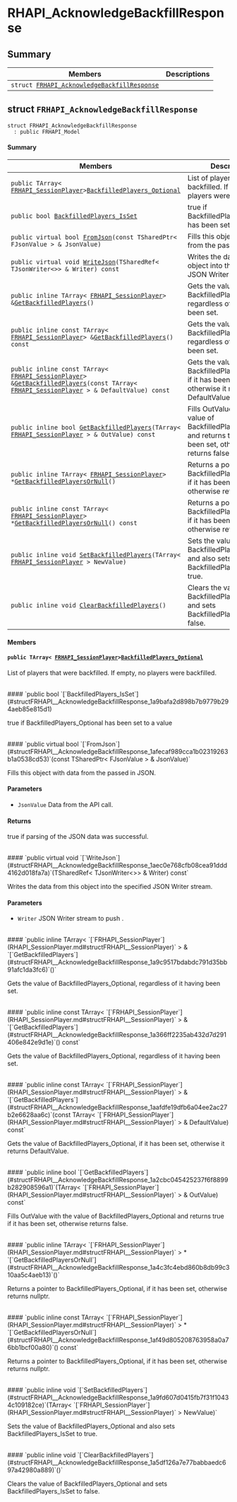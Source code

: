 # RHAPI_AcknowledgeBackfillResponse <a id="group__RHAPI__AcknowledgeBackfillResponse"></a>

## Summary

 Members                        | Descriptions                                
--------------------------------|---------------------------------------------
`struct `[`FRHAPI_AcknowledgeBackfillResponse`](#structFRHAPI__AcknowledgeBackfillResponse) | 

## struct `FRHAPI_AcknowledgeBackfillResponse` <a id="structFRHAPI__AcknowledgeBackfillResponse"></a>

```
struct FRHAPI_AcknowledgeBackfillResponse
  : public FRHAPI_Model
```

#### Summary

 Members                        | Descriptions                                
--------------------------------|---------------------------------------------
`public TArray< `[`FRHAPI_SessionPlayer`](RHAPI_SessionPlayer.md#structFRHAPI__SessionPlayer)` > `[`BackfilledPlayers_Optional`](#structFRHAPI__AcknowledgeBackfillResponse_1a23be359898015fb69c972452087869b7) | List of players that were backfilled. If empty, no players were backfilled.
`public bool `[`BackfilledPlayers_IsSet`](#structFRHAPI__AcknowledgeBackfillResponse_1a9bafa2d898b7b9779b294aeb85e815d1) | true if BackfilledPlayers_Optional has been set to a value
`public virtual bool `[`FromJson`](#structFRHAPI__AcknowledgeBackfillResponse_1afecaf989cca1b02319263b1a0538cd53)`(const TSharedPtr< FJsonValue > & JsonValue)` | Fills this object with data from the passed in JSON.
`public virtual void `[`WriteJson`](#structFRHAPI__AcknowledgeBackfillResponse_1aec0e768cfb08cea91ddd4162d018fa7a)`(TSharedRef< TJsonWriter<>> & Writer) const` | Writes the data from this object into the specified JSON Writer stream.
`public inline TArray< `[`FRHAPI_SessionPlayer`](RHAPI_SessionPlayer.md#structFRHAPI__SessionPlayer)` > & `[`GetBackfilledPlayers`](#structFRHAPI__AcknowledgeBackfillResponse_1a9c9517bdabdc791d35bb91afc1da3fc6)`()` | Gets the value of BackfilledPlayers_Optional, regardless of it having been set.
`public inline const TArray< `[`FRHAPI_SessionPlayer`](RHAPI_SessionPlayer.md#structFRHAPI__SessionPlayer)` > & `[`GetBackfilledPlayers`](#structFRHAPI__AcknowledgeBackfillResponse_1a366ff2235ab432d7d291406e842e9d1e)`() const` | Gets the value of BackfilledPlayers_Optional, regardless of it having been set.
`public inline const TArray< `[`FRHAPI_SessionPlayer`](RHAPI_SessionPlayer.md#structFRHAPI__SessionPlayer)` > & `[`GetBackfilledPlayers`](#structFRHAPI__AcknowledgeBackfillResponse_1aafdfe19dfb6a04ee2ac27b2e6628aa6c)`(const TArray< `[`FRHAPI_SessionPlayer`](RHAPI_SessionPlayer.md#structFRHAPI__SessionPlayer)` > & DefaultValue) const` | Gets the value of BackfilledPlayers_Optional, if it has been set, otherwise it returns DefaultValue.
`public inline bool `[`GetBackfilledPlayers`](#structFRHAPI__AcknowledgeBackfillResponse_1a2cbc045425237f6f8899b282908596a1)`(TArray< `[`FRHAPI_SessionPlayer`](RHAPI_SessionPlayer.md#structFRHAPI__SessionPlayer)` > & OutValue) const` | Fills OutValue with the value of BackfilledPlayers_Optional and returns true if it has been set, otherwise returns false.
`public inline TArray< `[`FRHAPI_SessionPlayer`](RHAPI_SessionPlayer.md#structFRHAPI__SessionPlayer)` > * `[`GetBackfilledPlayersOrNull`](#structFRHAPI__AcknowledgeBackfillResponse_1a4c3fc4ebd860b8db99c310aa5c4aeb13)`()` | Returns a pointer to BackfilledPlayers_Optional, if it has been set, otherwise returns nullptr.
`public inline const TArray< `[`FRHAPI_SessionPlayer`](RHAPI_SessionPlayer.md#structFRHAPI__SessionPlayer)` > * `[`GetBackfilledPlayersOrNull`](#structFRHAPI__AcknowledgeBackfillResponse_1af49d805208763958a0a76bb1bcf00a80)`() const` | Returns a pointer to BackfilledPlayers_Optional, if it has been set, otherwise returns nullptr.
`public inline void `[`SetBackfilledPlayers`](#structFRHAPI__AcknowledgeBackfillResponse_1a9fd607d0415fb7f31f10434c109182ce)`(TArray< `[`FRHAPI_SessionPlayer`](RHAPI_SessionPlayer.md#structFRHAPI__SessionPlayer)` > NewValue)` | Sets the value of BackfilledPlayers_Optional and also sets BackfilledPlayers_IsSet to true.
`public inline void `[`ClearBackfilledPlayers`](#structFRHAPI__AcknowledgeBackfillResponse_1a5df126a7e77babbaedc697a42980a889)`()` | Clears the value of BackfilledPlayers_Optional and sets BackfilledPlayers_IsSet to false.

#### Members

#### `public TArray< `[`FRHAPI_SessionPlayer`](RHAPI_SessionPlayer.md#structFRHAPI__SessionPlayer)` > `[`BackfilledPlayers_Optional`](#structFRHAPI__AcknowledgeBackfillResponse_1a23be359898015fb69c972452087869b7) <a id="structFRHAPI__AcknowledgeBackfillResponse_1a23be359898015fb69c972452087869b7"></a>

List of players that were backfilled. If empty, no players were backfilled.

<br>
#### `public bool `[`BackfilledPlayers_IsSet`](#structFRHAPI__AcknowledgeBackfillResponse_1a9bafa2d898b7b9779b294aeb85e815d1) <a id="structFRHAPI__AcknowledgeBackfillResponse_1a9bafa2d898b7b9779b294aeb85e815d1"></a>

true if BackfilledPlayers_Optional has been set to a value

<br>
#### `public virtual bool `[`FromJson`](#structFRHAPI__AcknowledgeBackfillResponse_1afecaf989cca1b02319263b1a0538cd53)`(const TSharedPtr< FJsonValue > & JsonValue)` <a id="structFRHAPI__AcknowledgeBackfillResponse_1afecaf989cca1b02319263b1a0538cd53"></a>

Fills this object with data from the passed in JSON.

#### Parameters
* `JsonValue` Data from the API call.

#### Returns
true if parsing of the JSON data was successful.

<br>
#### `public virtual void `[`WriteJson`](#structFRHAPI__AcknowledgeBackfillResponse_1aec0e768cfb08cea91ddd4162d018fa7a)`(TSharedRef< TJsonWriter<>> & Writer) const` <a id="structFRHAPI__AcknowledgeBackfillResponse_1aec0e768cfb08cea91ddd4162d018fa7a"></a>

Writes the data from this object into the specified JSON Writer stream.

#### Parameters
* `Writer` JSON Writer stream to push .

<br>
#### `public inline TArray< `[`FRHAPI_SessionPlayer`](RHAPI_SessionPlayer.md#structFRHAPI__SessionPlayer)` > & `[`GetBackfilledPlayers`](#structFRHAPI__AcknowledgeBackfillResponse_1a9c9517bdabdc791d35bb91afc1da3fc6)`()` <a id="structFRHAPI__AcknowledgeBackfillResponse_1a9c9517bdabdc791d35bb91afc1da3fc6"></a>

Gets the value of BackfilledPlayers_Optional, regardless of it having been set.

<br>
#### `public inline const TArray< `[`FRHAPI_SessionPlayer`](RHAPI_SessionPlayer.md#structFRHAPI__SessionPlayer)` > & `[`GetBackfilledPlayers`](#structFRHAPI__AcknowledgeBackfillResponse_1a366ff2235ab432d7d291406e842e9d1e)`() const` <a id="structFRHAPI__AcknowledgeBackfillResponse_1a366ff2235ab432d7d291406e842e9d1e"></a>

Gets the value of BackfilledPlayers_Optional, regardless of it having been set.

<br>
#### `public inline const TArray< `[`FRHAPI_SessionPlayer`](RHAPI_SessionPlayer.md#structFRHAPI__SessionPlayer)` > & `[`GetBackfilledPlayers`](#structFRHAPI__AcknowledgeBackfillResponse_1aafdfe19dfb6a04ee2ac27b2e6628aa6c)`(const TArray< `[`FRHAPI_SessionPlayer`](RHAPI_SessionPlayer.md#structFRHAPI__SessionPlayer)` > & DefaultValue) const` <a id="structFRHAPI__AcknowledgeBackfillResponse_1aafdfe19dfb6a04ee2ac27b2e6628aa6c"></a>

Gets the value of BackfilledPlayers_Optional, if it has been set, otherwise it returns DefaultValue.

<br>
#### `public inline bool `[`GetBackfilledPlayers`](#structFRHAPI__AcknowledgeBackfillResponse_1a2cbc045425237f6f8899b282908596a1)`(TArray< `[`FRHAPI_SessionPlayer`](RHAPI_SessionPlayer.md#structFRHAPI__SessionPlayer)` > & OutValue) const` <a id="structFRHAPI__AcknowledgeBackfillResponse_1a2cbc045425237f6f8899b282908596a1"></a>

Fills OutValue with the value of BackfilledPlayers_Optional and returns true if it has been set, otherwise returns false.

<br>
#### `public inline TArray< `[`FRHAPI_SessionPlayer`](RHAPI_SessionPlayer.md#structFRHAPI__SessionPlayer)` > * `[`GetBackfilledPlayersOrNull`](#structFRHAPI__AcknowledgeBackfillResponse_1a4c3fc4ebd860b8db99c310aa5c4aeb13)`()` <a id="structFRHAPI__AcknowledgeBackfillResponse_1a4c3fc4ebd860b8db99c310aa5c4aeb13"></a>

Returns a pointer to BackfilledPlayers_Optional, if it has been set, otherwise returns nullptr.

<br>
#### `public inline const TArray< `[`FRHAPI_SessionPlayer`](RHAPI_SessionPlayer.md#structFRHAPI__SessionPlayer)` > * `[`GetBackfilledPlayersOrNull`](#structFRHAPI__AcknowledgeBackfillResponse_1af49d805208763958a0a76bb1bcf00a80)`() const` <a id="structFRHAPI__AcknowledgeBackfillResponse_1af49d805208763958a0a76bb1bcf00a80"></a>

Returns a pointer to BackfilledPlayers_Optional, if it has been set, otherwise returns nullptr.

<br>
#### `public inline void `[`SetBackfilledPlayers`](#structFRHAPI__AcknowledgeBackfillResponse_1a9fd607d0415fb7f31f10434c109182ce)`(TArray< `[`FRHAPI_SessionPlayer`](RHAPI_SessionPlayer.md#structFRHAPI__SessionPlayer)` > NewValue)` <a id="structFRHAPI__AcknowledgeBackfillResponse_1a9fd607d0415fb7f31f10434c109182ce"></a>

Sets the value of BackfilledPlayers_Optional and also sets BackfilledPlayers_IsSet to true.

<br>
#### `public inline void `[`ClearBackfilledPlayers`](#structFRHAPI__AcknowledgeBackfillResponse_1a5df126a7e77babbaedc697a42980a889)`()` <a id="structFRHAPI__AcknowledgeBackfillResponse_1a5df126a7e77babbaedc697a42980a889"></a>

Clears the value of BackfilledPlayers_Optional and sets BackfilledPlayers_IsSet to false.

<br>

